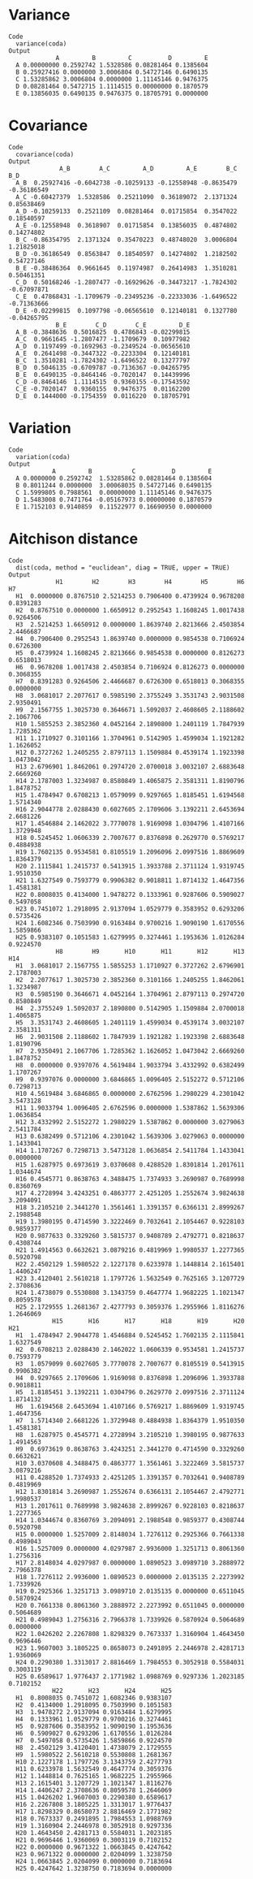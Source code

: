 # Variance

    Code
      variance(coda)
    Output
                 A         B         C          D         E
      A 0.00000000 0.2592742 1.5328586 0.08281464 0.1385604
      B 0.25927416 0.0000000 3.0006804 0.54727146 0.6490135
      C 1.53285862 3.0006804 0.0000000 1.11145146 0.9476375
      D 0.08281464 0.5472715 1.1114515 0.00000000 0.1870579
      E 0.13856035 0.6490135 0.9476375 0.18705791 0.0000000

# Covariance

    Code
      covariance(coda)
    Output
                  A_B        A_C         A_D         A_E        B_C         B_D
      A_B  0.25927416 -0.6042738 -0.10259133 -0.12558948 -0.8635479 -0.36186549
      A_C -0.60427379  1.5328586  0.25211090  0.36189072  2.1371324  0.85638469
      A_D -0.10259133  0.2521109  0.08281464  0.01715854  0.3547022  0.18540597
      A_E -0.12558948  0.3618907  0.01715854  0.13856035  0.4874802  0.14274802
      B_C -0.86354795  2.1371324  0.35470223  0.48748020  3.0006804  1.21825018
      B_D -0.36186549  0.8563847  0.18540597  0.14274802  1.2182502  0.54727146
      B_E -0.38486364  0.9661645  0.11974987  0.26414983  1.3510281  0.50461351
      C_D  0.50168246 -1.2807477 -0.16929626 -0.34473217 -1.7824302 -0.67097871
      C_E  0.47868431 -1.1709679 -0.23495236 -0.22333036 -1.6496522 -0.71363666
      D_E -0.02299815  0.1097798 -0.06565610  0.12140181  0.1327780 -0.04265795
                 B_E        C_D        C_E         D_E
      A_B -0.3848636  0.5016825  0.4786843 -0.02299815
      A_C  0.9661645 -1.2807477 -1.1709679  0.10977982
      A_D  0.1197499 -0.1692963 -0.2349524 -0.06565610
      A_E  0.2641498 -0.3447322 -0.2233304  0.12140181
      B_C  1.3510281 -1.7824302 -1.6496522  0.13277797
      B_D  0.5046135 -0.6709787 -0.7136367 -0.04265795
      B_E  0.6490135 -0.8464146 -0.7020147  0.14439996
      C_D -0.8464146  1.1114515  0.9360155 -0.17543592
      C_E -0.7020147  0.9360155  0.9476375  0.01162200
      D_E  0.1444000 -0.1754359  0.0116220  0.18705791

# Variation

    Code
      variation(coda)
    Output
                A         B           C          D         E
      A 0.0000000 0.2592742  1.53285862 0.08281464 0.1385604
      B 0.8011244 0.0000000  3.00068035 0.54727146 0.6490135
      C 1.5999805 0.7988561  0.00000000 1.11145146 0.9476375
      D 1.5483008 0.7471764 -0.05167973 0.00000000 0.1870579
      E 1.7152103 0.9140859  0.11522977 0.16690950 0.0000000

# Aitchison distance

    Code
      dist(coda, method = "euclidean", diag = TRUE, upper = TRUE)
    Output
                 H1        H2        H3        H4        H5        H6        H7
      H1  0.0000000 0.8767510 2.5214253 0.7906400 0.4739924 0.9678208 0.8391283
      H2  0.8767510 0.0000000 1.6650912 0.2952543 1.1608245 1.0017438 0.9264506
      H3  2.5214253 1.6650912 0.0000000 1.8639740 2.8213666 2.4503854 2.4466687
      H4  0.7906400 0.2952543 1.8639740 0.0000000 0.9854538 0.7106924 0.6726300
      H5  0.4739924 1.1608245 2.8213666 0.9854538 0.0000000 0.8126273 0.6518013
      H6  0.9678208 1.0017438 2.4503854 0.7106924 0.8126273 0.0000000 0.3068355
      H7  0.8391283 0.9264506 2.4466687 0.6726300 0.6518013 0.3068355 0.0000000
      H8  3.0681017 2.2077617 0.5985190 2.3755249 3.3531743 2.9031508 2.9350491
      H9  2.1567755 1.3025730 0.3646671 1.5092037 2.4608605 2.1188602 2.1067706
      H10 1.5855253 2.3852360 4.0452164 2.1890800 1.2401119 1.7847939 1.7285362
      H11 1.1710927 0.3101166 1.3704961 0.5142905 1.4599034 1.1921282 1.1626052
      H12 0.3727262 1.2405255 2.8797113 1.1509884 0.4539174 1.1923398 1.0473042
      H13 2.6796901 1.8462061 0.2974720 2.0700018 3.0032107 2.6883648 2.6669260
      H14 2.1787003 1.3234987 0.8580849 1.4065875 2.3581311 1.8190796 1.8478752
      H15 1.4784947 0.6708213 1.0579099 0.9297665 1.8185451 1.6194568 1.5714340
      H16 2.9044778 2.0288430 0.6027605 2.1709606 3.1392211 2.6453694 2.6681226
      H17 1.4546884 2.1462022 3.7770078 1.9169098 1.0304796 1.4107166 1.3729948
      H18 0.5245452 1.0606339 2.7007677 0.8376898 0.2629770 0.5769217 0.4884938
      H19 1.7602135 0.9534581 0.8105519 1.2096096 2.0997516 1.8869609 1.8364379
      H20 2.1115841 1.2415737 0.5413915 1.3933788 2.3711124 1.9319745 1.9510350
      H21 1.6327549 0.7593779 0.9906382 0.9018811 1.8714132 1.4647356 1.4581381
      H22 0.8008035 0.4134000 1.9478272 0.1333961 0.9287606 0.5909027 0.5497058
      H23 0.7451072 1.2918095 2.9137094 1.0529779 0.3583952 0.6293206 0.5735426
      H24 1.6082346 0.7503990 0.9163484 0.9700216 1.9090190 1.6170556 1.5859866
      H25 0.9383107 0.1051583 1.6279995 0.3274461 1.1953636 1.0126284 0.9224570
                 H8        H9       H10       H11       H12       H13       H14
      H1  3.0681017 2.1567755 1.5855253 1.1710927 0.3727262 2.6796901 2.1787003
      H2  2.2077617 1.3025730 2.3852360 0.3101166 1.2405255 1.8462061 1.3234987
      H3  0.5985190 0.3646671 4.0452164 1.3704961 2.8797113 0.2974720 0.8580849
      H4  2.3755249 1.5092037 2.1890800 0.5142905 1.1509884 2.0700018 1.4065875
      H5  3.3531743 2.4608605 1.2401119 1.4599034 0.4539174 3.0032107 2.3581311
      H6  2.9031508 2.1188602 1.7847939 1.1921282 1.1923398 2.6883648 1.8190796
      H7  2.9350491 2.1067706 1.7285362 1.1626052 1.0473042 2.6669260 1.8478752
      H8  0.0000000 0.9397076 4.5619484 1.9033794 3.4332992 0.6382499 1.1707267
      H9  0.9397076 0.0000000 3.6846865 1.0096405 2.5152272 0.5712106 0.7298713
      H10 4.5619484 3.6846865 0.0000000 2.6762596 1.2980229 4.2301042 3.5473128
      H11 1.9033794 1.0096405 2.6762596 0.0000000 1.5387862 1.5639306 1.0636854
      H12 3.4332992 2.5152272 1.2980229 1.5387862 0.0000000 3.0279063 2.5411784
      H13 0.6382499 0.5712106 4.2301042 1.5639306 3.0279063 0.0000000 1.1433041
      H14 1.1707267 0.7298713 3.5473128 1.0636854 2.5411784 1.1433041 0.0000000
      H15 1.6287975 0.6973619 3.0370608 0.4288520 1.8301814 1.2017611 1.0344674
      H16 0.4545771 0.8638763 4.3488475 1.7374933 3.2690987 0.7689998 0.8360769
      H17 4.2728994 3.4243251 0.4863777 2.4251205 1.2552674 3.9824638 3.2094091
      H18 3.2105210 2.3441270 1.3561461 1.3391357 0.6366131 2.8999267 2.1988548
      H19 1.3980195 0.4714590 3.3222469 0.7032641 2.1054467 0.9228103 0.9859377
      H20 0.9877633 0.3329260 3.5815737 0.9408789 2.4792771 0.8218637 0.4308744
      H21 1.4914563 0.6632621 3.0879216 0.4819969 1.9980537 1.2277365 0.5920798
      H22 2.4502129 1.5980522 2.1227178 0.6233978 1.1448814 2.1615401 1.4406247
      H23 3.4120401 2.5610218 1.1797726 1.5632549 0.7625165 3.1207729 2.3708636
      H24 1.4738079 0.5530808 3.1343759 0.4647774 1.9682225 1.1021347 0.8059578
      H25 2.1729555 1.2681367 2.4277793 0.3059376 1.2955966 1.8116276 1.2646069
                H15       H16       H17       H18       H19       H20       H21
      H1  1.4784947 2.9044778 1.4546884 0.5245452 1.7602135 2.1115841 1.6327549
      H2  0.6708213 2.0288430 2.1462022 1.0606339 0.9534581 1.2415737 0.7593779
      H3  1.0579099 0.6027605 3.7770078 2.7007677 0.8105519 0.5413915 0.9906382
      H4  0.9297665 2.1709606 1.9169098 0.8376898 1.2096096 1.3933788 0.9018811
      H5  1.8185451 3.1392211 1.0304796 0.2629770 2.0997516 2.3711124 1.8714132
      H6  1.6194568 2.6453694 1.4107166 0.5769217 1.8869609 1.9319745 1.4647356
      H7  1.5714340 2.6681226 1.3729948 0.4884938 1.8364379 1.9510350 1.4581381
      H8  1.6287975 0.4545771 4.2728994 3.2105210 1.3980195 0.9877633 1.4914563
      H9  0.6973619 0.8638763 3.4243251 2.3441270 0.4714590 0.3329260 0.6632621
      H10 3.0370608 4.3488475 0.4863777 1.3561461 3.3222469 3.5815737 3.0879216
      H11 0.4288520 1.7374933 2.4251205 1.3391357 0.7032641 0.9408789 0.4819969
      H12 1.8301814 3.2690987 1.2552674 0.6366131 2.1054467 2.4792771 1.9980537
      H13 1.2017611 0.7689998 3.9824638 2.8999267 0.9228103 0.8218637 1.2277365
      H14 1.0344674 0.8360769 3.2094091 2.1988548 0.9859377 0.4308744 0.5920798
      H15 0.0000000 1.5257009 2.8148034 1.7276112 0.2925366 0.7661338 0.4989043
      H16 1.5257009 0.0000000 4.0297987 2.9936000 1.3251713 0.8061360 1.2756316
      H17 2.8148034 4.0297987 0.0000000 1.0890523 3.0989710 3.2888972 2.7966378
      H18 1.7276112 2.9936000 1.0890523 0.0000000 2.0135135 2.2273992 1.7339926
      H19 0.2925366 1.3251713 3.0989710 2.0135135 0.0000000 0.6511045 0.5870924
      H20 0.7661338 0.8061360 3.2888972 2.2273992 0.6511045 0.0000000 0.5064689
      H21 0.4989043 1.2756316 2.7966378 1.7339926 0.5870924 0.5064689 0.0000000
      H22 1.0426202 2.2267808 1.8298329 0.7673337 1.3160904 1.4643450 0.9696446
      H23 1.9607003 3.1805225 0.8658073 0.2491895 2.2446978 2.4281713 1.9360069
      H24 0.2290380 1.3313017 2.8816469 1.7984553 0.3052918 0.5584031 0.3003119
      H25 0.6589617 1.9776437 2.1771982 1.0988769 0.9297336 1.2023185 0.7102152
                H22       H23       H24       H25
      H1  0.8008035 0.7451072 1.6082346 0.9383107
      H2  0.4134000 1.2918095 0.7503990 0.1051583
      H3  1.9478272 2.9137094 0.9163484 1.6279995
      H4  0.1333961 1.0529779 0.9700216 0.3274461
      H5  0.9287606 0.3583952 1.9090190 1.1953636
      H6  0.5909027 0.6293206 1.6170556 1.0126284
      H7  0.5497058 0.5735426 1.5859866 0.9224570
      H8  2.4502129 3.4120401 1.4738079 2.1729555
      H9  1.5980522 2.5610218 0.5530808 1.2681367
      H10 2.1227178 1.1797726 3.1343759 2.4277793
      H11 0.6233978 1.5632549 0.4647774 0.3059376
      H12 1.1448814 0.7625165 1.9682225 1.2955966
      H13 2.1615401 3.1207729 1.1021347 1.8116276
      H14 1.4406247 2.3708636 0.8059578 1.2646069
      H15 1.0426202 1.9607003 0.2290380 0.6589617
      H16 2.2267808 3.1805225 1.3313017 1.9776437
      H17 1.8298329 0.8658073 2.8816469 2.1771982
      H18 0.7673337 0.2491895 1.7984553 1.0988769
      H19 1.3160904 2.2446978 0.3052918 0.9297336
      H20 1.4643450 2.4281713 0.5584031 1.2023185
      H21 0.9696446 1.9360069 0.3003119 0.7102152
      H22 0.0000000 0.9671322 1.0663845 0.4247642
      H23 0.9671322 0.0000000 2.0204099 1.3238750
      H24 1.0663845 2.0204099 0.0000000 0.7183694
      H25 0.4247642 1.3238750 0.7183694 0.0000000


